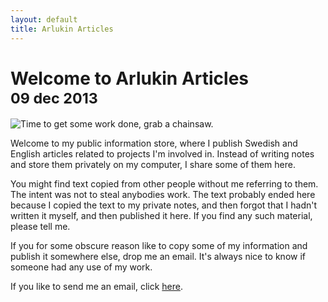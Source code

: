 ```yaml
---
layout: default
title: Arlukin Articles
---
```


Welcome to Arlukin Articles<br/><small>09 dec 2013</small>
======================================================

<img src="{{ site.file_url }}/images/chainsaw.jpg" title="Time to get some work done, grab a chainsaw." class="img-thumbnail pull-right">

Welcome to my public information store, where I publish
Swedish and English articles related to projects I'm involved in.
Instead of writing notes and store them privately on my
computer, I share some of them here.

You might find text copied from other people without me referring to
them. The intent was not to steal anybodies work. The text probably
ended here because I copied the text to my private notes, and then
forgot that I hadn't written it myself, and then published it here.
If you find any such material, please tell me.

If you for some obscure reason like to copy some of my information and
publish it somewhere else, drop me an email. It's always nice to know if
someone had any use of my work.

If you like to send me an email, click [here](mailto:articles@cybercow.se).

